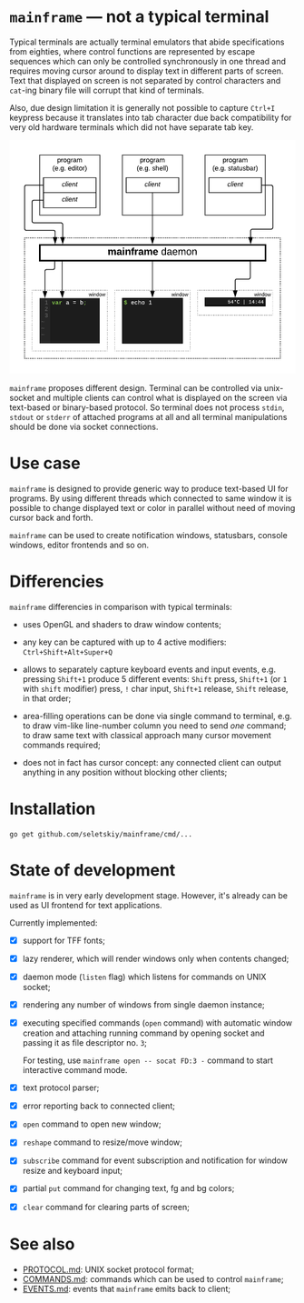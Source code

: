 # `mainframe` — not a typical terminal

Typical terminals are actually terminal emulators that abide specifications
from eighties, where control functions are represented by escape sequences
which can only be controlled synchronously in one thread and requires moving
cursor around to display text in different parts of screen. Text that displayed
on screen is not separated by control characters and `cat`-ing binary file will
corrupt that kind of terminals.

Also, due design limitation it is generally not possible to capture `Ctrl+I`
keypress because it translates into tab character due back compatibility for
very old hardware terminals which did not have separate tab key.

<p align="center"><img src="diagram.png"></p>

`mainframe` proposes different design. Terminal can be controlled via
unix-socket and multiple clients can control what is displayed on the screen
via text-based or binary-based protocol. So terminal does not process `stdin`,
`stdout` or `stderr` of attached programs at all and all terminal manipulations
should be done via socket connections.

# Use case

`mainframe` is designed to provide generic way to produce text-based UI for
programs. By using different threads which connected to same window it is
possible to change displayed text or color in parallel without need of moving
cursor back and forth.

`mainframe` can be used to create notification windows, statusbars, console
windows, editor frontends and so on.

# Differencies

`mainframe` differencies in comparison with typical terminals:

* uses OpenGL and shaders to draw window contents;

* any key can be captured with up to 4 active modifiers:
  `Ctrl+Shift+Alt+Super+Q`

* allows to separately capture keyboard events and input events, e.g.
  pressing `Shift+1` produce 5 different events: `Shift` press, `Shift+1` (or
  `1` with `shift` modifier) press, `!` char input, `Shift+1` release, `Shift`
  release, in that order;

* area-filling operations can be done via single command to terminal, e.g.
  to draw vim-like line-number column you need to send *one* command;
  to draw same text with classical approach many cursor movement commands
  required;

* does not in fact has cursor concept: any connected client can output anything
  in any position without blocking other clients;

# Installation

```
go get github.com/seletskiy/mainframe/cmd/...
```

# State of development

`mainframe` is in very early development stage. However, it's already can be
used as UI frontend for text applications.

Currently implemented:

- [x] support for TFF fonts;

- [x] lazy renderer, which will render windows only when contents changed;

- [x] daemon mode (`listen` flag) which listens for commands on UNIX socket;

- [x] rendering any number of windows from single daemon instance;

- [x] executing specified commands (`open` command) with automatic window creation
  and attaching running command by opening socket and passing it as file
  descriptor no. `3`;

  For testing, use `mainframe open -- socat FD:3 -` command to start
  interactive command mode.

- [x] text protocol parser;

- [x] error reporting back to connected client;

- [x] `open` command to open new window;

- [x] `reshape` command to resize/move window;

- [x] `subscribe` command for event subscription and notification for window
  resize and keyboard input;

- [x] partial `put` command for changing text, fg and bg colors;

- [x] `clear` command for clearing parts of screen;

# See also

* [PROTOCOL.md](PROTOCOL.md): UNIX socket protocol format;
* [COMMANDS.md](COMMANDS.md): commands which can be used to control `mainframe`;
* [EVENTS.md](EVENTS.md): events that `mainframe` emits back to client;
